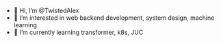- 👋 Hi, I’m @TwistedAlex
- 👀 I’m interested in web backend development, system design, machine learning
- 🌱 I’m currently learning transformer, k8s, JUC
<!-- - 💞️ I’m looking to collaborate on ...
- 📫 How to reach me ... -->

<!---
TwistedAlex/TwistedAlex is a ✨ special ✨ repository because its `README.md` (this file) appears on your GitHub profile.
You can click the Preview link to take a look at your changes.
--->
